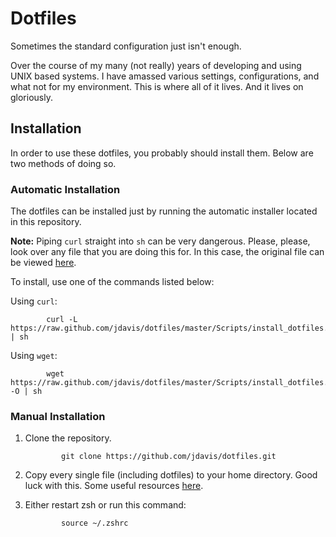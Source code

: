 Dotfiles
========

Sometimes the standard configuration just isn't enough.

Over the course of my many (not really) years of developing and using UNIX based
systems. I have amassed various settings, configurations, and what not for my
environment. This is where all of it lives. And it lives on gloriously.

Installation
------------

In order to use these dotfiles, you probably should install them. Below are two
methods of doing so.

### Automatic Installation

The dotfiles can be installed just by running the automatic installer located in
this repository.

**Note:** Piping `curl` straight into `sh` can be very dangerous. Please,
please, look over any file that you are doing this for. In this case, the
original file can be viewed [here][installer].

[installer]: https://github.com/jdavis/dotfiles/blob/master/Scripts/install_dotfiles.sh

To install, use one of the commands listed below:

Using `curl`:

```shell
        curl -L https://raw.github.com/jdavis/dotfiles/master/Scripts/install_dotfiles.sh | sh
```

Using `wget`:

```shell
        wget https://raw.github.com/jdavis/dotfiles/master/Scripts/install_dotfiles.sh -O | sh
```

### Manual Installation

1. Clone the repository.

   ```shell
           git clone https://github.com/jdavis/dotfiles.git
   ```

2. Copy every single file (including dotfiles) to your home directory. Good luck
   with this. Some useful resources [here][resources].

3. Either restart zsh or run this command:

   ```shell
           source ~/.zshrc
   ```

[resources]: http://superuser.com/q/61611

